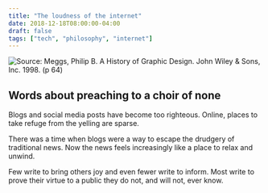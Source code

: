 ```yaml
---
title: "The loudness of the internet"
date: 2018-12-18T08:00:00-04:00
draft: false
tags: ["tech", "philosophy", "internet"]
---
```

![Source: Meggs, Philip B. A History of Graphic Design. John Wiley & Sons, Inc. 1998. (p 64)](/images/gutenberg-loudness.png)

## Words about preaching to a choir of none

Blogs and social media posts have become too righteous. Online, places to take refuge from the yelling are sparse.

There was a time when blogs were a way to escape the drudgery of traditional news. Now the news feels increasingly like a place to relax and unwind.

Few write to bring others joy and even fewer write to inform. Most write to prove their virtue to a public they do not, and will not, ever know.
